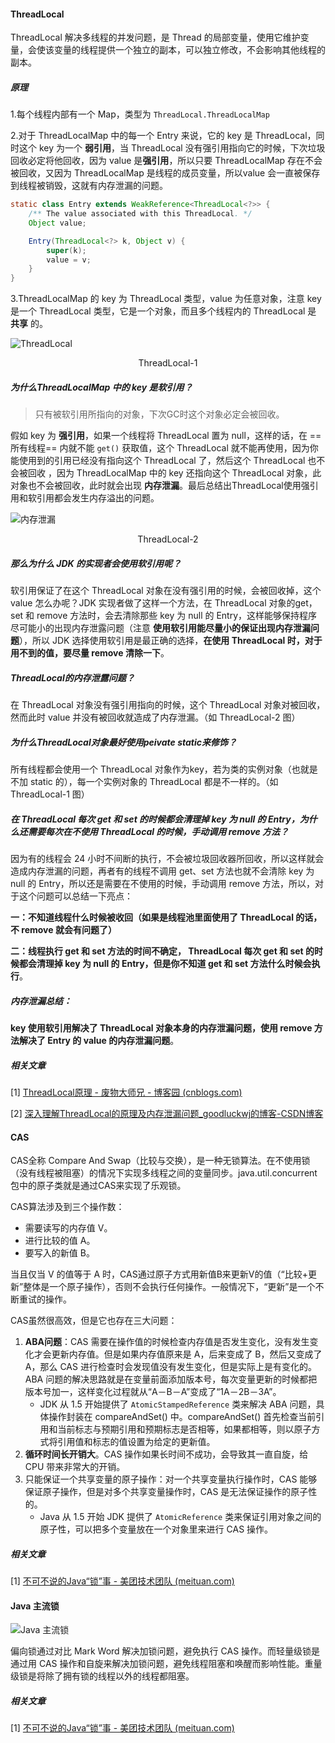 #### ThreadLocal

ThreadLocal 解决多线程的并发问题，是 Thread 的局部变量，使用它维护变量，会使该变量的线程提供一个独立的副本，可以独立修改，不会影响其他线程的副本。

##### 原理

1.每个线程内部有一个 Map，类型为 `ThreadLocal.ThreadLocalMap`

2.对于 ThreadLocalMap 中的每一个 Entry 来说，它的 key 是 ThreadLocal，同时这个 key 为一个 **弱引用**，当 ThreadLocal 没有强引用指向它的时候，下次垃圾回收必定将他回收，因为 value 是**强引用**，所以只要 ThreadLocalMap 存在不会被回收，又因为 ThreadLocalMap 是线程的成员变量，所以value 会一直被保存到线程被销毁，这就有内存泄漏的问题。

```java
static class Entry extends WeakReference<ThreadLocal<?>> {
    /** The value associated with this ThreadLocal. */
    Object value;

    Entry(ThreadLocal<?> k, Object v) {
        super(k);
        value = v;
    }
}
```

3.ThreadLocalMap 的 key 为 ThreadLocal 类型，value 为任意对象，注意 key 是一个 ThreadLocal 类型，它是一个对象，而且多个线程内的 ThreadLocal 是 **共享** 的。



![ThreadLocal](https://cdn.jsdelivr.net/gh/YangZhiqiang98/ImageBed/20220212084533.png)

<center>ThreadLocal-1</center>



##### 为什么ThreadLocalMap 中的 key 是软引用？

> 只有被软引用所指向的对象，下次GC时这个对象必定会被回收。

假如 key 为 **强引用**，如果一个线程将 ThreadLocal 置为 null，这样的话，在 ==所有线程== 内就不能 `get()` 获取值，这个 ThreadLocal 就不能再使用，因为你能使用到的引用已经没有指向这个 ThreadLocal 了，然后这个 ThreadLocal 也不会被回收 ，因为 ThreadLocalMap 中的 key 还指向这个 ThreadLocal 对象，此对象也不会被回收，此时就会出现 **内存泄漏**。最后总结出ThreadLocal使用强引用和软引用都会发生内存溢出的问题。



![内存泄漏](https://cdn.jsdelivr.net/gh/YangZhiqiang98/ImageBed/20220212090549.png)

<center>ThreadLocal-2</center>



##### 那么为什么 JDK 的实现者会使用软引用呢？

软引用保证了在这个 ThreadLocal 对象在没有强引用的时候，会被回收掉，这个 value 怎么办呢？JDK 实现者做了这样一个方法，在 ThreadLocal 对象的get，set 和 remove 方法时，会去清除那些 key 为 null 的 Entry，这样能够保持程序尽可能小的出现内存泄露问题（注意 **使用软引用能尽量小的保证出现内存泄漏问题**），所以 JDK 选择使用软引用是最正确的选择，**在使用 ThreadLocal 时，对于用不到的值，要尽量 remove 清除一下**。



##### **ThreadLocal的内存泄露问题？**

在 ThreadLocal 对象没有强引用指向的时候，这个 ThreadLocal 对象对被回收，然而此时 value 并没有被回收就造成了内存泄漏。（如 ThreadLocal-2 图）

##### **为什么ThreadLocal对象最好使用peivate static来修饰？**

所有线程都会使用一个 ThreadLocal 对象作为key，若为类的实例对象（也就是不加 static 的），每一个实例对象的 ThreadLocal 都是不一样的。（如 ThreadLocal-1 图）

#####  在 ThreadLocal 每次 get 和 set 的时候都会清理掉 key 为 null 的 Entry，为什么还需要每次在不使用 ThreadLocal 的时候，手动调用 remove 方法？

  因为有的线程会 24 小时不间断的执行，不会被垃圾回收器所回收，所以这样就会造成内存泄漏的问题，再者有的线程不调用 get、set 方法也就不会清除 key 为 null 的 Entry，所以还是需要在不使用的时候，手动调用 remove 方法，所以，对于这个问题可以总结一下亮点：

 **一：不知道线程什么时候被收回（如果是线程池里面使用了 ThreadLocal 的话，不 remove 就会有问题了）**

 **二：线程执行 get 和 set 方法的时间不确定， ThreadLocal 每次 get 和 set 的时候都会清理掉 key 为 null 的 Entry，但是你不知道 get 和 set 方法什么时候会执行**。



##### 内存泄漏总结：

 **key 使用软引用解决了 ThreadLocal 对象本身的内存泄漏问题，使用 remove 方法解决了 Entry 的 value 的内存泄漏问题**。

##### 相关文章

[1] [ThreadLocal原理 - 废物大师兄 - 博客园 (cnblogs.com)](https://www.cnblogs.com/cjsblog/p/9773079.html)

[2] [深入理解ThreadLocal的原理及内存泄漏问题_goodluckwj的博客-CSDN博客](https://blog.csdn.net/qq_35634181/article/details/103996977)



#### CAS

CAS全称 Compare And Swap（比较与交换），是一种无锁算法。在不使用锁（没有线程被阻塞）的情况下实现多线程之间的变量同步。java.util.concurrent包中的原子类就是通过CAS来实现了乐观锁。

CAS算法涉及到三个操作数：

- 需要读写的内存值 V。
- 进行比较的值 A。
- 要写入的新值 B。

当且仅当 V 的值等于 A 时，CAS通过原子方式用新值B来更新V的值（“比较+更新”整体是一个原子操作），否则不会执行任何操作。一般情况下，“更新”是一个不断重试的操作。



CAS虽然很高效，但是它也存在三大问题：

1. **ABA问题**：CAS 需要在操作值的时候检查内存值是否发生变化，没有发生变化才会更新内存值。但是如果内存值原来是 A，后来变成了 B，然后又变成了 A，那么 CAS 进行检查时会发现值没有发生变化，但是实际上是有变化的。ABA 问题的解决思路就是在变量前面添加版本号，每次变量更新的时候都把版本号加一，这样变化过程就从“A－B－A”变成了“1A－2B－3A”。
   - JDK 从 1.5 开始提供了 `AtomicStampedReference` 类来解决 ABA 问题，具体操作封装在 compareAndSet() 中。compareAndSet() 首先检查当前引用和当前标志与预期引用和预期标志是否相等，如果都相等，则以原子方式将引用值和标志的值设置为给定的更新值。
2. **循环时间长开销大**。CAS 操作如果长时间不成功，会导致其一直自旋，给 CPU 带来非常大的开销。
3. 只能保证一个共享变量的原子操作：对一个共享变量执行操作时，CAS 能够保证原子操作，但是对多个共享变量操作时，CAS 是无法保证操作的原子性的。
   - Java 从 1.5 开始 JDK 提供了 `AtomicReference` 类来保证引用对象之间的原子性，可以把多个变量放在一个对象里来进行 CAS 操作。

##### 相关文章

[1] [不可不说的Java“锁”事 - 美团技术团队 (meituan.com)](https://tech.meituan.com/2018/11/15/java-lock.html)

#### Java 主流锁

![Java 主流锁](https://cdn.jsdelivr.net/gh/YangZhiqiang98/ImageBed/20220212222835.png)

偏向锁通过对比 Mark Word 解决加锁问题，避免执行 CAS 操作。而轻量级锁是通过用 CAS 操作和自旋来解决加锁问题，避免线程阻塞和唤醒而影响性能。重量级锁是将除了拥有锁的线程以外的线程都阻塞。

##### 相关文章

[1] [不可不说的Java“锁”事 - 美团技术团队 (meituan.com)](https://tech.meituan.com/2018/11/15/java-lock.html)
